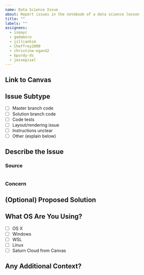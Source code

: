 ```yaml
---
name: Data Science Issue
about: Report issues in the notebook of a data science lesson
title: ""
labels: ""
assignees:
  - ismayc
  - gadamico
  - jilliankim
  - Cheffrey2000
  - christine-egan42
  - bpurdy-ds
  - jessepisel
---
```

<!-- 
**This template should only be used for Data Science lessons.** If you're a
Software Engineering student, go back to the issues page and select the correct
template.

Thanks for raising this issue! Future learners thank you for your diligence. In
order to help the curriculum team address the problem, please use this template
to submit your feedback. We'll work on addressing the issue as soon as we can.

Please fill out as much of the information below as you can (it's ok if you
don't fill out every section). The more context we have, the easier it will be
to fix your issue!

NOTE: you should only raise issues related to the contents of this lesson.
If you have questions about your code or need help troubleshooting, reach out to
an instructor/your peers._
-->

## Link to Canvas
<!-- Add a link to the assignment in Canvas below this line -->


## Issue Subtype
<!-- Place an x between the brackets of any type that applies -->

- [ ] Master branch code
- [ ] Solution branch code
- [ ] Code tests
- [ ] Layout/rendering issue
- [ ] Instructions unclear
- [ ] Other (explain below)

## Describe the Issue
### Source
<!-- Copy and paste the code or markdown causing the issue between the backticks -->
```

```

### Concern
<!-- Below this line, describe why this code or markdown is causing an issue.
Include screenshots if applicable -->


## (Optional) Proposed Solution
<!-- If you have a suggestion for alternative code or markdown that would resolve
your issue, provide that below -->


## What OS Are You Using?

- [ ] OS X
- [ ] Windows
- [ ] WSL
- [ ] Linux
- [ ] Saturn Cloud from Canvas

## Any Additional Context?
<!-- Add any other context about the problem here. -->

